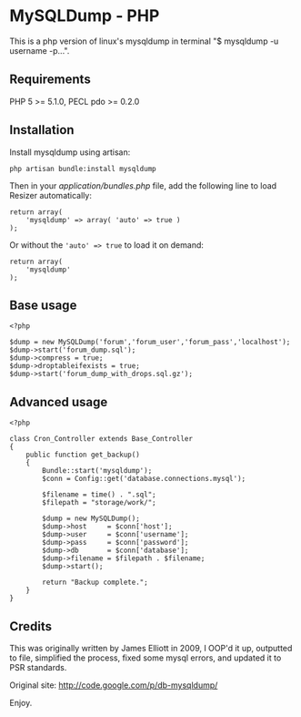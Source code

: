 # MySQLDump - PHP

This is a php version of linux's mysqldump in terminal "$ mysqldump -u username -p...".

## Requirements

PHP 5 >= 5.1.0, PECL pdo >= 0.2.0

## Installation

Install mysqldump using artisan:

    php artisan bundle:install mysqldump

Then in your *application/bundles.php* file, add the following line to load Resizer automatically:

    return array(
        'mysqldump' => array( 'auto' => true )
    );

Or without the `'auto' => true` to load it on demand:

    return array(
        'mysqldump'
    );

## Base usage

    <?php

    $dump = new MySQLDump('forum','forum_user','forum_pass','localhost');
    $dump->start('forum_dump.sql');
    $dump->compress = true;
    $dump->droptableifexists = true;
    $dump->start('forum_dump_with_drops.sql.gz');    
          
## Advanced usage

    <?php

    class Cron_Controller extends Base_Controller
    {
        public function get_backup()
        {
            Bundle::start('mysqldump');
            $conn = Config::get('database.connections.mysql');

            $filename = time() . ".sql";
            $filepath = "storage/work/";

            $dump = new MySQLDump();
            $dump->host     = $conn['host'];
            $dump->user     = $conn['username'];
            $dump->pass     = $conn['password'];
            $dump->db       = $conn['database'];
            $dump->filename = $filepath . $filename;
            $dump->start();

            return "Backup complete.";
        }
    }
    

## Credits

This was originally written by James Elliott in 2009, I OOP'd it up, outputted to file, simplified the process, fixed some mysql errors, and updated it to PSR standards.

Original site: http://code.google.com/p/db-mysqldump/

Enjoy.
